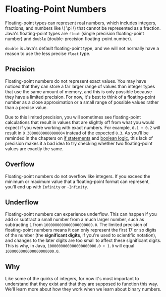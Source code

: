 # Floating-Point Numbers

Floating-point types can represent real numbers, which includes integers,
fractions, and numbers like \\( \pi \\) that cannot be represented as a
fraction. Java's floating-point types are `float` (single precision
floating-point number) and `double` (double-precision floating-point number).

`double` is Java's default floating-point type, and we will not normally have a
reason to use the less precise `float` type.

## Precision

Floating-point numbers do not represent exact values. You may have noticed that
they can store a far larger range of values than integer types that use the
same amount of memory, and this is only possible because they have a limited
precision. For now, it's best to think of a floating-point number as a close
approximation or a small range of possible values rather than a precise value.

Due to this limited precision, you will sometimes see floating-point
calculations that result in values that are slightly off from what you would
expect if you were working with exact numbers. For example, `0.1 + 0.2` will
result in `0.30000000000000004` instead of the expected `0.3`. As you'll be
reminded in the chapters on [if statements](../../if.md) and [boolean logic](
../../boolean.md), this lack of precision makes it a bad idea to try checking
whether two floating-point values are exactly the same.

## Overflow

Floating-point numbers do not overflow like integers. If you exceed the minimum
or maximum value that a floating-point format can represent, you'll end up with
`Infinity` or `-Infinity`.

## Underflow

Floating-point numbers can experience underflow. This can happen if you add or
subtract a small number from a much larger number, such as subtracting `1` from
`1000000000000000000000.0`. The limited precision of floating-point numbers
means it can only represent the first 17 or so digits of the number (the
**significant digits**, if you're used to scientific notation), and changes to
the later digits are too small to affect these significant digits. This is why,
in Java, `1000000000000000000000.0 + 1.0` will equal `1000000000000000000000.0`.

## Why

Like some of the quirks of integers, for now it's most important to understand
that they exist and that they are supposed to function this way. We'll learn
more about how they work when we learn about binary numbers.

